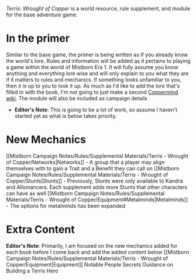 _Terris: Wrought of Copper_ is a world resource, rule supplement, and module for the base adventure game.
# In the primer
Similar to the base game, the primer is being written as if you already know the world's lore. Rules and information will be added as it pertains to playing a game within the world of Mistborn Era 1. It will fully assume you know anything and everything lore wise and will only explain to you what they are if it matters to rules and mechanics. If something looks unfamiliar to you, then it is up to you to look it up. As much as I'd like to add the lore that's filled in with the book, I'm not going to just make a second [Coppermind wiki](https://coppermind.net/wiki/Coppermind:Welcome).
The module will also be included as campaign details
- **Editor's Note**: This is going to be a lot of work, so assume I haven't started yet as what is below takes priority.
# New Mechanics
[[Mistborn Campaign Notes/Rules/Supplemental Materials/Terris - Wrought of Copper/Networks|Networks]] - A group that a player may align themselves with to gain a Trait and a Benefit they can call on
[[Mistborn Campaign Notes/Rules/Supplemental Materials/Terris - Wrought of Copper/Stunts|Stunts]] - Previously, Stunts were only available to Kandra and Allomancers. Each supplement adds more Stunts that other characters can have as well
[[Mistborn Campaign Notes/Rules/Supplemental Materials/Terris - Wrought of Copper/Equipment#Metalminds|Metalminds]] - The options for metalminds has been expanded
# Extra Content
**Editor's Note**: Primarily, I am focused on the new mechanics added for each book before I come back and add the added content below
[[Mistborn Campaign Notes/Rules/Supplemental Materials/Terris - Wrought of Copper/Equipment|Equipment]]
Notable People
Secrets
Guidance on Building a Terris Hero